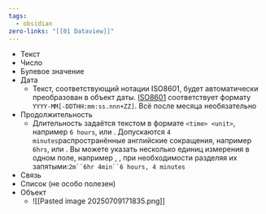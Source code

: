 ```yaml
---
tags:
  - obsidian
zero-links: "[[01 Dataview]]"
---
```

- Текст
- Число
- Булевое значение
- Дата
	- Текст, соответствующий нотации ISO8601, будет автоматически преобразован в объект даты. [ISO8601](https://translate.google.com/website?sl=auto&tl=ru&hl=ru&u=https://en.wikipedia.org/wiki/ISO_8601) соответствует формату `YYYY-MM[-DDTHH:mm:ss.nnn+ZZ]`. Всё после месяца необязательно
- Продолжительность
	- Длительность задаётся текстом в формате `<time> <unit>`, например `6 hours`, или . Допускаются `4 minutes`распространённые английские сокращения, например `6hrs`, или . Вы можете указать несколько единиц измерения в одном поле, например , , при необходимости разделяя их запятыми:`2m``6hr 4min``6 hours, 4 minutes`
- Связь
- Список (не особо полезен)
- Объект
	- ![[Pasted image 20250709171835.png]]

